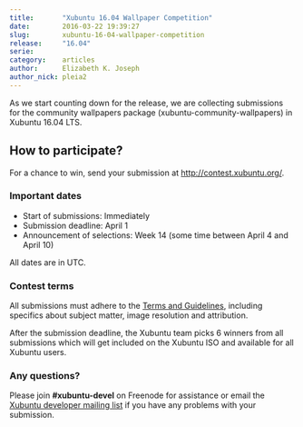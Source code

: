 ```yaml
---
title:       "Xubuntu 16.04 Wallpaper Competition"
date:        2016-03-22 19:39:27
slug:        xubuntu-16-04-wallpaper-competition
release:     "16.04"
serie:       
category:    articles
author:      Elizabeth K. Joseph
author_nick: pleia2
---
```


As we start counting down for the release, we are collecting submissions for the community wallpapers package (xubuntu-community-wallpapers) in Xubuntu 16.04 LTS.

How to participate?
-------------------

For a chance to win, send your submission at <http://contest.xubuntu.org/>.

### Important dates

- Start of submissions: Immediately
- Submission deadline: April 1
- Announcement of selections: Week 14 (some time between April 4 and April 10)

All dates are in UTC.

### Contest terms

All submissions must adhere to the [Terms and Guidelines](http://contest.xubuntu.org/help/terms), including specifics about subject matter, image resolution and attribution.

After the submission deadline, the Xubuntu team picks 6 winners from all submissions which will get included on the Xubuntu ISO and available for all Xubuntu users.

### Any questions?

Please join **\#xubuntu-devel** on Freenode for assistance or email the [Xubuntu developer mailing list](https://lists.ubuntu.com/mailman/listinfo/xubuntu-devel) if you have any problems with your submission.
